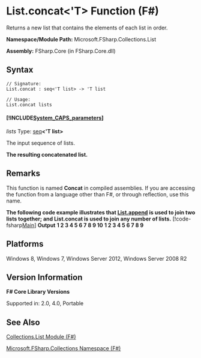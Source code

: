 # List.concat<'T> Function (F#)

Returns a new list that contains the elements of each list in order.

**Namespace/Module Path:** Microsoft.FSharp.Collections.List

**Assembly:** FSharp.Core (in FSharp.Core.dll)


## Syntax

```
// Signature:
List.concat : seq<'T list> -> 'T list

// Usage:
List.concat lists
```

#### [!INCLUDE[System_CAPS_parameters](//System/Token/System_CAPS_parameters_md.md)]
*lists*
Type: [seq](http://msdn.microsoft.com/en-us/library/2f0c87c6-8a0d-4d33-92a6-10d1d037ce75)**&lt;'T list&gt;**


The input sequence of lists.



**The resulting concatenated list.**
## Remarks
This function is named **Concat** in compiled assemblies. If you are accessing the function from a language other than F#, or through reflection, use this name.

**The following code example illustrates that [List.append](http://msdn.microsoft.com/en-us/library/2954da80-3f4a-4a4b-9371-794645c03426) is used to join two lists together; and List.concat is used to join any number of lists.**
[!code-fsharp[Main](snippets/fslists/snippet26.fs)]
**Output**
**1 2 3 4 5 6 7 8 9 10**
**1 2 3 4 5 6 7 8 9**
## Platforms
Windows 8, Windows 7, Windows Server 2012, Windows Server 2008 R2


## Version Information
**F# Core Library Versions**

Supported in: 2.0, 4.0, Portable




## See Also
[Collections.List Module &#40;F&#35;&#41;](Collections.List+Module+%28FSharp%29.md)

[Microsoft.FSharp.Collections Namespace &#40;F&#35;&#41;](Microsoft.FSharp.Collections+Namespace+%28FSharp%29.md)

